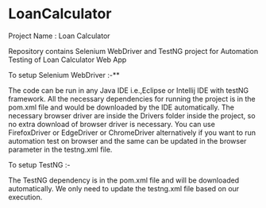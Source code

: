 # LoanCalculator

Project Name : Loan Calculator

Repository contains Selenium WebDriver and TestNG project for Automation Testing of Loan Calculator Web App

To setup Selenium WebDriver :-**

The code can be run in any Java IDE i.e.,Eclipse or Intellij IDE with testNG framework.
All the necessary dependencies for running the project is in the pom.xml file and would be downloaded by the IDE automatically.
The necessary browser driver are inside the Drivers folder inside the project, so no extra download of browser driver is necessary.
You can use FirefoxDriver or EdgeDriver or ChromeDriver alternatively if you want to run automation test on browser and the same can be updated in the 
browser parameter in the testng.xml file.

To setup TestNG :-

The TestNG dependency is in the pom.xml file and will be downloaded automatically.
We only need to update the testng.xml file based on our execution.
